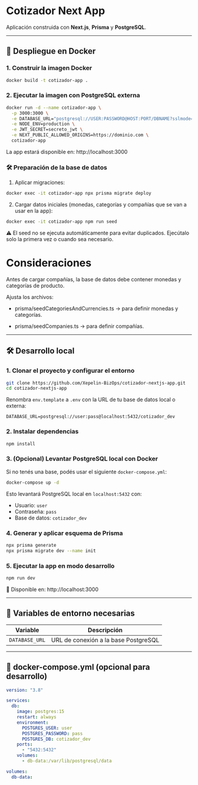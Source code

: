 # Cotizador Next App

Aplicación construida con **Next.js**, **Prisma** y **PostgreSQL**.

---

## 🚀 Despliegue en Docker

### 1. Construir la imagen Docker

```bash
docker build -t cotizador-app .
```

### 2. Ejecutar la imagen con PostgreSQL externa

```bash
docker run -d --name cotizador-app \
  -p 3000:3000 \
  -e DATABASE_URL="postgresql://USER:PASSWORD@HOST:PORT/DBNAME?sslmode=require" \
  -e NODE_ENV=production \
  -e JWT_SECRET=secreto_jwt \
  -e NEXT_PUBLIC_ALLOWED_ORIGINS=https://dominio.com \
  cotizador-app

```

La app estará disponible en: http://localhost:3000

### 🛠 Preparación de la base de datos

1. Aplicar migraciones:

```bash
docker exec -it cotizador-app npx prisma migrate deploy
```

2. Cargar datos iniciales (monedas, categorías y compañías que se van a usar en la app):

```bash
docker exec -it cotizador-app npm run seed
```

⚠️ El seed no se ejecuta automáticamente para evitar duplicados. Ejecútalo solo la primera vez o cuando sea necesario.

# Consideraciones

Antes de cargar compañías, la base de datos debe contener monedas y categorías de producto.

Ajusta los archivos:

- prisma/seedCategoriesAndCurrencies.ts → para definir monedas y categorías.

- prisma/seedCompanies.ts → para definir compañías.

---

## 🛠️ Desarrollo local

### 1. Clonar el proyecto y configurar el entorno

```bash
git clone https://github.com/Xepelin-BizOps/cotizador-nextjs-app.git
cd cotizador-nextjs-app
```

Renombra `env.template` a `.env` con la URL de tu base de datos local o externa:

```env
DATABASE_URL=postgresql://user:pass@localhost:5432/cotizador_dev
```

### 2. Instalar dependencias

```bash
npm install
```

### 3. (Opcional) Levantar PostgreSQL local con Docker

Si no tenés una base, podés usar el siguiente `docker-compose.yml`:

```bash
docker-compose up -d
```

Esto levantará PostgreSQL local en `localhost:5432` con:

- Usuario: `user`
- Contraseña: `pass`
- Base de datos: `cotizador_dev`

### 4. Generar y aplicar esquema de Prisma

```bash
npx prisma generate
npx prisma migrate dev --name init
```

### 5. Ejecutar la app en modo desarrollo

```bash
npm run dev
```

📍 Disponible en: http://localhost:3000

---

## 🧳 Variables de entorno necesarias

| Variable       | Descripción                          |
| -------------- | ------------------------------------ |
| `DATABASE_URL` | URL de conexión a la base PostgreSQL |

---

## 🐳 docker-compose.yml (opcional para desarrollo)

```yaml
version: "3.8"

services:
  db:
    image: postgres:15
    restart: always
    environment:
      POSTGRES_USER: user
      POSTGRES_PASSWORD: pass
      POSTGRES_DB: cotizador_dev
    ports:
      - "5432:5432"
    volumes:
      - db-data:/var/lib/postgresql/data

volumes:
  db-data:
```
